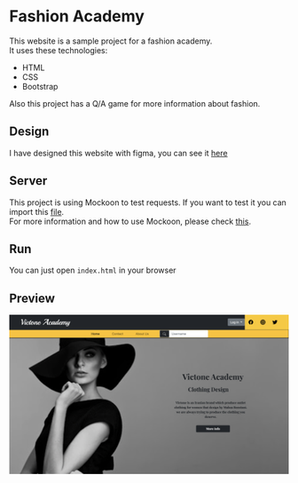 # Fashion Academy
This website is a sample project for a fashion academy.  
It uses these technologies:

- HTML
- CSS
- Bootstrap

Also this project has a Q/A game for more information about fashion.

## Design
I have designed this website with figma, you can see it [here](https://www.figma.com/file/0hiRX2vABNnxm8dhbxpfmJ/Untitled)

## Server
This project is using Mockoon to test requests. If you want to test it you can import this [file](fashion-academy-server.json).  
For more information and how to use Mockoon, please check [this](https://mockoon.com/docs/latest/about/).
## Run
You can just open `index.html` in your browser
## Preview
![image](images/image-of-website.png)